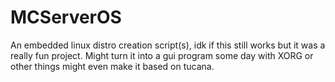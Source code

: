 # MCServerOS

An embedded linux distro creation script(s), idk if this still works but it was a really fun project.  Might turn it into a gui program some day with XORG or other things
might even make it based on tucana.
